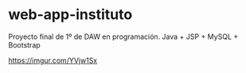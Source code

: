# web-app-instituto
Proyecto final de 1º de DAW en programación. Java + JSP + MySQL + Bootstrap

https://imgur.com/YVjw1Sx
